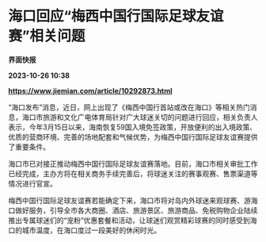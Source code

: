 # 海口回应“梅西中国行国际足球友谊赛”相关问题
**界面快报**

**2023-10-26 10:38**

**https://www.jiemian.com/article/10292873.html**

“海口发布”消息，近日，网上出现了《梅西中国行首站或改在海口》等相关热门消息，海口市旅游和文化广电体育局针对广大球迷关切的问题进行回应，相关负责人表示，今年3月15日以来，海南恢复59国入境免签政策，开放便利的出入境政策、优质的营商环境、完善的场地配套和气候优势，为梅西中国行国际足球友谊赛提供了重要条件。

海口市已对接正推动梅西中国行国际足球友谊赛落地。目前，海口市相关审批工作已经完成，主办方将在相关商务手续完善后，将球迷关注的赛事观赛、售票渠道等情况进行官宣。

梅西中国行国际足球友谊赛若能确定下来，海口市将对岛内外球迷来观球赛、游海口做好服务，引导全市各大商圈、酒店、旅游景区、旅游商品、免税购物企业陆续推出专属球迷们的“宠粉”优惠套餐和活动，让球迷们观赏精彩球赛的同时感受到海口的城市温度，在海口度过一段美好的休闲时光。